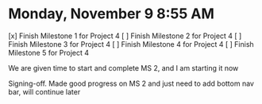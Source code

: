 # Monday, November 9 8:55 AM
[x] Finish Milestone 1 for Project 4
[ ] Finish Milestone 2 for Project 4
[ ] Finish Milestone 3 for Project 4
[ ] Finish Milestone 4 for Project 4
[ ] Finish Milestone 5 for Project 4

We are given time to start and complete MS 2, and I am starting it now

Signing-off. Made good progress on MS 2 and just need to add bottom nav bar, will continue later